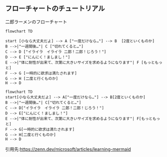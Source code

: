 ## フローチャートのチュートリアル
二郎ラーメンのフローチャート
```
flowchart TD

start [小なら大丈夫だよ] --> A ["一度だけなら…"] --> B  [2度といくものか]
B -->|"一週間後…"| C ["切れてくると…"]
C --> D ["イライラ　イライラ 二郎！二郎！じろう！"]
D --> E ["にんにく！ましまし！"]
E -->|"体に耐性が出来て、次第に大きいサイズを求めるようになります"| F [もっともっと]
F --> G [一時的に欲求は満たされます]
G --> H [二度と行くものか]
H --> D
```

```mermaid
flowchart TD
start[小なら大丈夫だよ] --> A["一度だけなら…"] --> B[2度といくものか]
B -->|"一週間後…"| C["切れてくると…"]
C --> D["イライラ　イライラ 二郎！二郎！じろう！"]
D --> E["にんにく！ましまし！"]
E -->|"体に耐性が出来て、次第に大きいサイズを求めるようになります"| F[もっともっと]
F --> G[一時的に欲求は満たされます]
G --> H[二度と行くものか]
H --> D
```
引用先:https://zenn.dev/microsoft/articles/learning-mermaid